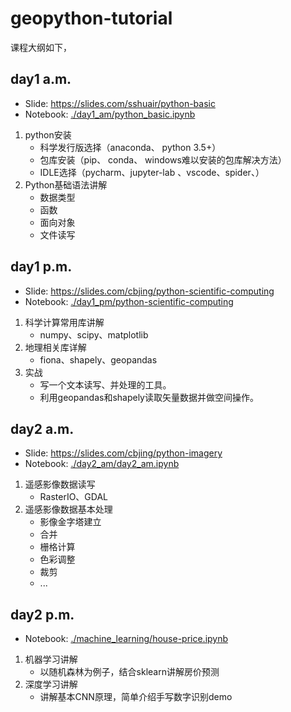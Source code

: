 # geopython-tutorial


课程大纲如下，
## day1 a.m.
- Slide: https://slides.com/sshuair/python-basic
- Notebook: [./day1_am/python_basic.ipynb](day1_am/python_basic.ipynb)

1. python安装
    - 科学发行版选择（anaconda、 python 3.5+）
    - 包库安装（pip、 conda、 windows难以安装的包库解决方法）
    - IDLE选择（pycharm、jupyter-lab 、vscode、spider、）
2. Python基础语法讲解
    - 数据类型
    - 函数
    - 面向对象
    - 文件读写


## day1 p.m.
- Slide: https://slides.com/cbjing/python-scientific-computing
- Notebook: [./day1_pm/python-scientific-computing](day1_pm/python-scientific-computing.ipynb)

1. 科学计算常用库讲解
    - numpy、scipy、matplotlib
2. 地理相关库详解
    - fiona、shapely、geopandas
3. 实战
    - 写一个文本读写、并处理的工具。
    - 利用geopandas和shapely读取矢量数据并做空间操作。


## day2 a.m.
- Slide: https://slides.com/cbjing/python-imagery
- Notebook: [./day2_am/day2_am.ipynb](day2_am/day2_am.ipynb)

1. 遥感影像数据读写
    - RasterIO、GDAL
2. 遥感影像数据基本处理
    - 影像金字塔建立
    - 合并
    - 栅格计算
    - 色彩调整
    - 裁剪
    - ...


## day2 p.m.
- Notebook: [./machine_learning/house-price.ipynb](machine_learning/house-price.ipynb)

1. 机器学习讲解
    - 以随机森林为例子，结合sklearn讲解房价预测
2. 深度学习讲解
    - 讲解基本CNN原理，简单介绍手写数字识别demo

